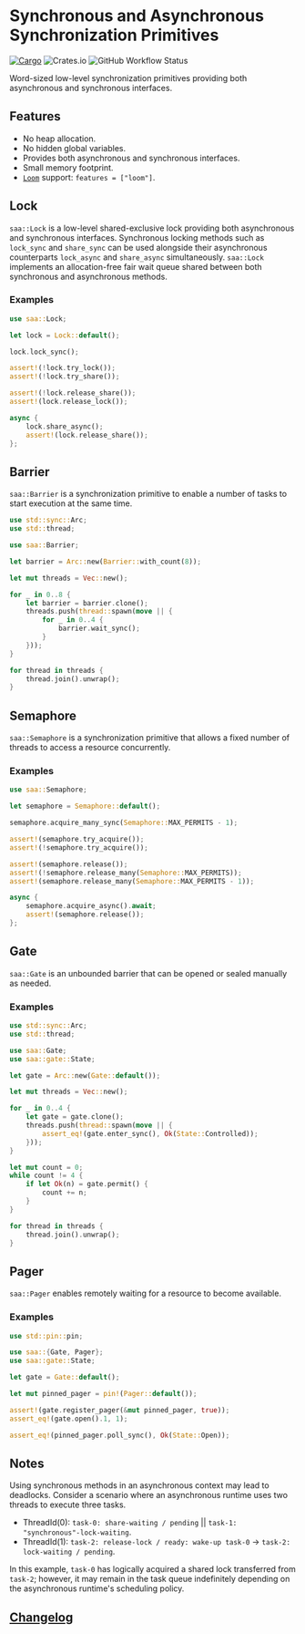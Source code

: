 # Synchronous and Asynchronous Synchronization Primitives

[![Cargo](https://img.shields.io/crates/v/saa)](https://crates.io/crates/saa)
![Crates.io](https://img.shields.io/crates/l/saa)
![GitHub Workflow Status](https://img.shields.io/github/actions/workflow/status/wvwwvwwv/synchronous-and-asynchronous/saa.yml?branch=main)

Word-sized low-level synchronization primitives providing both asynchronous and synchronous interfaces.

## Features

- No heap allocation.
- No hidden global variables.
- Provides both asynchronous and synchronous interfaces.
- Small memory footprint.
- [`Loom`](https://github.com/tokio-rs/loom) support: `features = ["loom"]`.

## Lock

`saa::Lock` is a low-level shared-exclusive lock providing both asynchronous and synchronous interfaces. Synchronous locking methods such as `lock_sync` and `share_sync` can be used alongside their asynchronous counterparts `lock_async` and `share_async` simultaneously. `saa::Lock` implements an allocation-free fair wait queue shared between both synchronous and asynchronous methods.

### Examples

```rust
use saa::Lock;

let lock = Lock::default();

lock.lock_sync();

assert!(!lock.try_lock());
assert!(!lock.try_share());

assert!(!lock.release_share());
assert!(lock.release_lock());

async {
    lock.share_async();
    assert!(lock.release_share());
};
```

## Barrier

`saa::Barrier` is a synchronization primitive to enable a number of tasks to start execution at the same time.

```rust
use std::sync::Arc;
use std::thread;

use saa::Barrier;

let barrier = Arc::new(Barrier::with_count(8));

let mut threads = Vec::new();

for _ in 0..8 {
    let barrier = barrier.clone();
    threads.push(thread::spawn(move || {
        for _ in 0..4 {
            barrier.wait_sync();
        }
    }));
}

for thread in threads {
    thread.join().unwrap();
}
```

## Semaphore

`saa::Semaphore` is a synchronization primitive that allows a fixed number of threads to access a resource concurrently.

### Examples

```rust
use saa::Semaphore;

let semaphore = Semaphore::default();

semaphore.acquire_many_sync(Semaphore::MAX_PERMITS - 1);

assert!(semaphore.try_acquire());
assert!(!semaphore.try_acquire());

assert!(semaphore.release());
assert!(!semaphore.release_many(Semaphore::MAX_PERMITS));
assert!(semaphore.release_many(Semaphore::MAX_PERMITS - 1));

async {
    semaphore.acquire_async().await;
    assert!(semaphore.release());
};
```

## Gate

`saa::Gate` is an unbounded barrier that can be opened or sealed manually as needed.

### Examples

```rust
use std::sync::Arc;
use std::thread;

use saa::Gate;
use saa::gate::State;

let gate = Arc::new(Gate::default());

let mut threads = Vec::new();

for _ in 0..4 {
    let gate = gate.clone();
    threads.push(thread::spawn(move || {
        assert_eq!(gate.enter_sync(), Ok(State::Controlled));
    }));
}

let mut count = 0;
while count != 4 {
    if let Ok(n) = gate.permit() {
        count += n;
    }
}

for thread in threads {
    thread.join().unwrap();
}
```

## Pager

`saa::Pager` enables remotely waiting for a resource to become available.

### Examples

```rust
use std::pin::pin;

use saa::{Gate, Pager};
use saa::gate::State;

let gate = Gate::default();

let mut pinned_pager = pin!(Pager::default());

assert!(gate.register_pager(&mut pinned_pager, true));
assert_eq!(gate.open().1, 1);

assert_eq!(pinned_pager.poll_sync(), Ok(State::Open));
```

## Notes

Using synchronous methods in an asynchronous context may lead to deadlocks. Consider a scenario where an asynchronous runtime uses two threads to execute three tasks.

* ThreadId(0): `task-0: share-waiting / pending` || `task-1: "synchronous"-lock-waiting`.
* ThreadId(1): `task-2: release-lock / ready: wake-up task-0` -> `task-2: lock-waiting / pending`.

In this example, `task-0` has logically acquired a shared lock transferred from `task-2`; however, it may remain in the task queue indefinitely depending on the asynchronous runtime's scheduling policy.

## [Changelog](https://github.com/wvwwvwwv/synchronous-and-asynchronous/blob/main/CHANGELOG.md)

